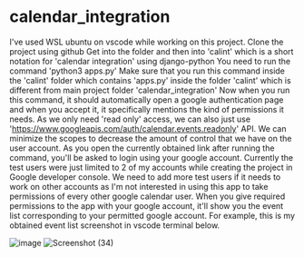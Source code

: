 # calendar_integration

I've used WSL ubuntu on vscode while working on this project.
Clone the project using github
Get into the folder and then into 'calint' which is a short notation for 'calendar integration' using django-python
You need to run the command 'python3 apps.py' 
Make sure that you run this command inside the 'calint' folder which contains 'apps.py' inside the folder 'calint' which is different from main project folder 'calendar_integration'
Now when you run this command, it should automatically open a google authentication page and when you accept it, it specifically mentions the kind of permissions it needs. As we only need 'read only' access, we can also just use 'https://www.googleapis.com/auth/calendar.events.readonly' API. We can minimize the scopes to decrease the amount of control that we have on the user account.
As you open the currently obtained link after running the command, you'll be asked to login using your google account.
Currently the test users were just limited to 2 of my accounts while creating the project in Google developer console. 
We need to add more test users if it needs to work on other accounts as I'm not interested in using this app to take permissions of every other google calendar user.
When you give required permissions to the app with your google account, it'll show you the event list corresponding to your permitted google account. 
For example, this is my obtained event list screenshot in vscode terminal below.

![image](https://user-images.githubusercontent.com/112486342/215845682-2610dd8e-e051-4d70-84f0-b075f42d85af.png)
![Screenshot (34)](https://user-images.githubusercontent.com/112486342/215845805-20ffe9a2-13cf-4593-8dfb-1b620b3e99b3.png)
